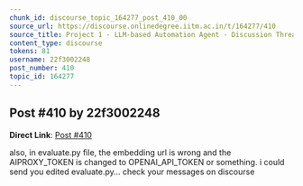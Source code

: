 ```yaml
---
chunk_id: discourse_topic_164277_post_410_00
source_url: https://discourse.onlinedegree.iitm.ac.in/t/164277/410
source_title: Project 1 - LLM-based Automation Agent - Discussion Thread [TDS Jan 2025]
content_type: discourse
tokens: 81
username: 22f3002248
post_number: 410
topic_id: 164277
---
```


## Post #410 by 22f3002248

**Direct Link**: [Post #410](https://discourse.onlinedegree.iitm.ac.in/t/164277/410)

also, in evaluate.py file, the embedding url is wrong and the AIPROXY_TOKEN is changed to OPENAI_API_TOKEN or something. i could send you edited evaluate.py… check your messages on discourse
